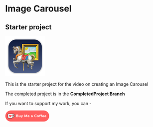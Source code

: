 # Image Carousel

## Starter project

![mac128](Images/mac128.png)

This is the starter project for the video on creating an Image Carousel

The completed project is in the **CompletedProject Branch**

If you want to support my work, you can - </br>

<a href='https://ko-fi.com/Z8Z22WRVG' target='_blank'><img height='36' style='border:0px;height:36px;' src='Images/kofi3.png' border='0' alt='Buy Me a Coffee at ko-fi.com' /></a>

